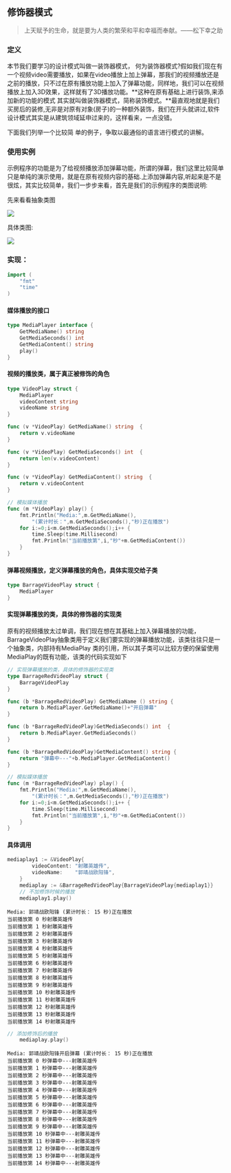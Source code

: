 

    
## 修饰器模式

> 上天赋予的生命，就是要为人类的繁荣和平和幸福而奉献。——松下幸之助

### 定义
    
本节我们要学习的设计模式叫做一装饰器模式， 何为装饰器模式?假如我们现在有一个视频video需要播放，如果在video播放上加上弹幕，那我们的视频播放还是之前的播放，只不过在原有播放功能上加入了弹幕功能，同样地，我们可以在视频播放上加入3D效果，这样就有了3D播放功能。**这种在原有基础上进行装饰,来添加新的功能的模式
其实就叫做装饰器模式，简称装饰模式。**最直观地就是我们买房后的装修,无非是对原有对象(房子)的一种额外装饰，我们在开头就讲过,软件设计模式其实是从建筑领域延申过来的，这样看来，一点没错。

下面我们列举一个比较简 单的例子，争取以最通俗的语言进行模式的讲解。
    

###  使用实例

示例程序的功能是为了给视频播放添加弹幕功能，所谓的弹幕，我们这里比较简单只是单纯的演示使用，就是在原有视频内容的基础.上添加弹幕内容,听起来是不是很炫，其实比较简单，我们一步步来看，首先是我们的示例程序的类图说明:

先来看看抽象类图

![](https://img.mukewang.com/5db7b8af000167ec06580476.png)

具体类图:

![](https://img.mukewang.com/5db7b893000163eb11750620.png)

### 实现：


```go
import (
	"fmt"
	"time"
)
```


    
#### 媒体播放的接口


```go
type MediaPlayer interface {
	GetMediaName() string
	GetMediaSeconds() int
	GetMediaContent() string
	play()
}
```



#### 视频的播放类，属于真正被修饰的角色


```go
type VideoPlay struct {
	MediaPlayer
	videoContent string
	videoName string
}

func (v *VideoPlay) GetMediaName() string  {
	return v.videoName
}

func (v *VideoPlay) GetMediaSeconds() int  {
	return len(v.videoContent)
}

func (v *VideoPlay) GetMediaContent() string  {
	return v.videoContent
}

// 模拟媒体播放
func (m *VideoPlay) play() {
	fmt.Println("Media:",m.GetMediaName(),
		"(累计时长：",m.GetMediaSeconds(),"秒)正在播放")
	for i:=0;i<m.GetMediaSeconds();i++ {
		time.Sleep(time.Millisecond)
		fmt.Println("当前播放第",i,"秒"+m.GetMediaContent())
	}
}
```



#### 弹幕视频播放，定义弹幕播放的角色，具体实现交给子类


```go
type BarrageVideoPlay struct {
	MediaPlayer
}
```


    
#### 实现弹幕播放的类，具体的修饰器的实现类

原有的视频播放太过单调，我们现在想在其基础上加入弹幕播放的功能，BarrageVideoPlay抽象类用于定义我们要实现的弹幕播放功能，该类往往只是一个抽象类，内部持有MediaPlay 类的引用，所以其子类可以比较方便的保留使用MediaPlay的既有功能，该类的代码实现如下


```go
// 实现弹幕播放的类，具体的修饰器的实现类
type BarrageRedVideoPlay struct {
	BarrageVideoPlay
}

func (b *BarrageRedVideoPlay) GetMediaName () string {
	return b.MediaPlayer.GetMediaName()+"开启弹幕"
}

func (b *BarrageRedVideoPlay)GetMediaSeconds() int  {
	return b.MediaPlayer.GetMediaSeconds()
}

func (b *BarrageRedVideoPlay)GetMediaContent() string {
	return "弹幕中---"+b.MediaPlayer.GetMediaContent()
}

// 模拟媒体播放
func (m *BarrageRedVideoPlay) play() {
	fmt.Println("Media:",m.GetMediaName(),
		"(累计时长：",m.GetMediaSeconds(),"秒)正在播放")
	for i:=0;i<m.GetMediaSeconds();i++ {
		time.Sleep(time.Millisecond)
		fmt.Println("当前播放第",i,"秒"+m.GetMediaContent())
	}
}
```



#### 具体调用


```go
mediaplay1 := &VideoPlay{
		videoContent: "射雕英雄传",
		videoName:    "郭靖战欧阳锋",
	}
	mediaplay := &BarrageRedVideoPlay{BarrageVideoPlay{mediaplay1}}
	// 不加修饰时候的播放
	mediaplay1.play()
```

    Media: 郭靖战欧阳锋 (累计时长： 15 秒)正在播放
    当前播放第 0 秒射雕英雄传
    当前播放第 1 秒射雕英雄传
    当前播放第 2 秒射雕英雄传
    当前播放第 3 秒射雕英雄传
    当前播放第 4 秒射雕英雄传
    当前播放第 5 秒射雕英雄传
    当前播放第 6 秒射雕英雄传
    当前播放第 7 秒射雕英雄传
    当前播放第 8 秒射雕英雄传
    当前播放第 9 秒射雕英雄传
    当前播放第 10 秒射雕英雄传
    当前播放第 11 秒射雕英雄传
    当前播放第 12 秒射雕英雄传
    当前播放第 13 秒射雕英雄传
    当前播放第 14 秒射雕英雄传



```go
// 添加修饰后的播放
	mediaplay.play()
```

    Media: 郭靖战欧阳锋开启弹幕 (累计时长： 15 秒)正在播放
    当前播放第 0 秒弹幕中---射雕英雄传
    当前播放第 1 秒弹幕中---射雕英雄传
    当前播放第 2 秒弹幕中---射雕英雄传
    当前播放第 3 秒弹幕中---射雕英雄传
    当前播放第 4 秒弹幕中---射雕英雄传
    当前播放第 5 秒弹幕中---射雕英雄传
    当前播放第 6 秒弹幕中---射雕英雄传
    当前播放第 7 秒弹幕中---射雕英雄传
    当前播放第 8 秒弹幕中---射雕英雄传
    当前播放第 9 秒弹幕中---射雕英雄传
    当前播放第 10 秒弹幕中---射雕英雄传
    当前播放第 11 秒弹幕中---射雕英雄传
    当前播放第 12 秒弹幕中---射雕英雄传
    当前播放第 13 秒弹幕中---射雕英雄传
    当前播放第 14 秒弹幕中---射雕英雄传




